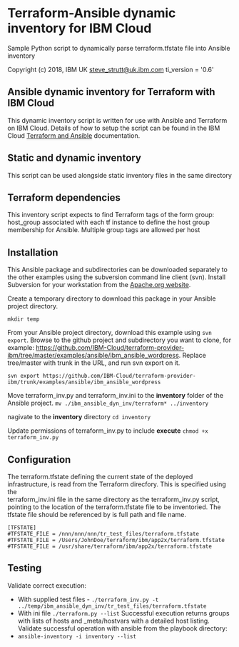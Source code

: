 # Terraform-Ansible dynamic inventory for IBM Cloud

Sample Python script to dynamically parse terraform.tfstate file into Ansible inventory

Copyright (c) 2018, IBM UK
steve_strutt@uk.ibm.com
ti_version = '0.6'

## Ansible dynamic inventory for Terraform with IBM Cloud ##
This dynamic inventory script is written for use with Ansible and Terraform on IBM Cloud. Details of how to setup the script can be found in the IBM Cloud [Terraform and Ansible](https://console.bluemix.net/docs/terraform/manage_resources.html) documentation.


## Static and dynamic inventory
This script can be used alongside static inventory files in the same directory 


## Terraform dependencies

This inventory script expects to find Terraform tags of the form 
group: host_group associated with each tf instance to define the 
host group membership for Ansible. Multiple group tags are allowed per host

## Installation

This Ansible package and subdirectories can be downloaded separately to the other examples using the subversion command line client (svn). Install Subversion for your workstation from the [Apache.org website](https://subversion.apache.org/packages.html).

Create a temporary directory to download this package in your Ansible project directory.

`mkdir temp`

From your Ansible project directory, download this example using `svn export`. Browse to the github project and subdirectory you want to clone, for example: https://github.com/IBM-Cloud/terraform-provider-ibm/tree/master/examples/ansible/ibm_ansible_wordpress. Replace tree/master with trunk in the URL, and run svn export on it. 

`svn export https://github.com/IBM-Cloud/terraform-provider-ibm/trunk/examples/ansible/ibm_ansible_wordpress`

Move terraform_inv.py and terraform_inv.ini to the **inventory** folder of the Ansible project. 
`mv ./ibm_ansible_dyn_inv/terraform* ../inventory`

nagivate to the **inventory** directory
`cd inventory`

Update permissions of terraform_inv.py to include **execute**
`chmod +x terraform_inv.py`

## Configuration

The terraform.tfstate defining the current state of the deployed infrastructure, 
is read from the Terraform direcfory. This is specified using the  
terraform_inv.ini file in the same directory as the terraform_inv.py script, pointing to the 
location of the terraform.tfstate file to be inventoried. 
The tfstate file should be referenced by is full path and file name. 

```
[TFSTATE]
#TFSTATE_FILE = /nnn/nnn/nnn/tr_test_files/terraform.tfstate
#TFSTATE_FILE = /Users/JohnDoe/terraform/ibm/app2x/terraform.tfstate
#TFSTATE_FILE = /usr/share/terraform/ibm/app2x/terraform.tfstate
``` 
 
## Testing  
 
Validate correct execution:
-  With supplied test files - `./terraform_inv.py -t ../temp/ibm_ansible_dyn_inv/tr_test_files/terraform.tfstate` 
-  With ini file `./terraform.py --list` 
Successful execution returns groups with lists of hosts and _meta/hostvars with a detailed
host listing. 
Validate successful operation with ansible from the playbook directory:
-   `ansible-inventory -i inventory --list`


  
